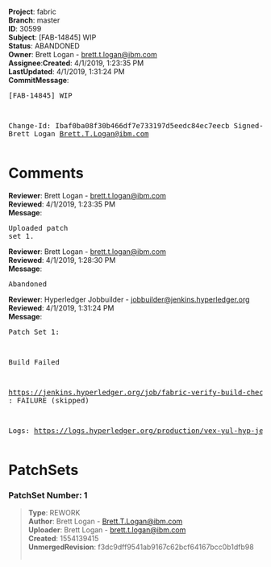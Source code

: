 <strong>Project</strong>: fabric</br><strong>Branch</strong>: master<br><strong>ID</strong>: 30599<br><strong>Subject</strong>: [FAB-14845] WIP<br><strong>Status</strong>: ABANDONED<br><strong>Owner</strong>: Brett Logan - brett.t.logan@ibm.com<br><strong>Assignee</strong>:<strong>Created</strong>: 4/1/2019, 1:23:35 PM<br><strong>LastUpdated</strong>: 4/1/2019, 1:31:24 PM<br><strong>CommitMessage</strong>:<br><pre>[FAB-14845] WIP

Change-Id: Ibaf0ba08f30b466df7e733197d5eedc84ec7eecb
Signed-off-by: Brett Logan <Brett.T.Logan@ibm.com>
</pre><h1>Comments</h1><strong>Reviewer</strong>: Brett Logan - brett.t.logan@ibm.com<br><strong>Reviewed</strong>: 4/1/2019, 1:23:35 PM<br><strong>Message</strong>: <pre>Uploaded patch set 1.</pre><strong>Reviewer</strong>: Brett Logan - brett.t.logan@ibm.com<br><strong>Reviewed</strong>: 4/1/2019, 1:28:30 PM<br><strong>Message</strong>: <pre>Abandoned</pre><strong>Reviewer</strong>: Hyperledger Jobbuilder - jobbuilder@jenkins.hyperledger.org<br><strong>Reviewed</strong>: 4/1/2019, 1:31:24 PM<br><strong>Message</strong>: <pre>Patch Set 1:

Build Failed 

https://jenkins.hyperledger.org/job/fabric-verify-build-checks-x86_64/12632/ : FAILURE (skipped)

Logs: https://logs.hyperledger.org/production/vex-yul-hyp-jenkins-3/fabric-verify-build-checks-x86_64/12632</pre><h1>PatchSets</h1><h3>PatchSet Number: 1</h3><blockquote><strong>Type</strong>: REWORK<br><strong>Author</strong>: Brett Logan - Brett.T.Logan@ibm.com<br><strong>Uploader</strong>: Brett Logan - brett.t.logan@ibm.com<br><strong>Created</strong>: 1554139415<br><strong>UnmergedRevision</strong>: f3dc9dff9541ab9167c62bcf64167bcc0b1dfb98<br><br></blockquote>